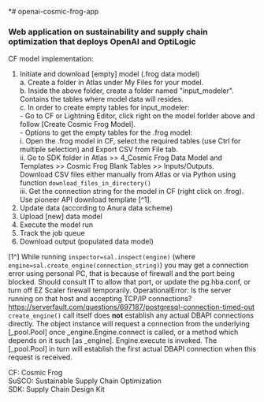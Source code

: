 *# openai-cosmic-frog-app
### Web application on sustainability and supply chain optimization that deploys OpenAI and OptiLogic 

CF model implementation: 

1. Initiate and download [empty] model (.frog data model) <br>
    a. Create a folder in Atlas under My Files for your model. <br>
    b. Inside the above folder, create a folder named "input_modeler". Contains the tables where model data will resides. <br>
    c. In order to create empty tables for input_modeler:  
            - Go to CF or Lightning Editor, click right on the model forlder above and follow [Create Cosmic Frog Model]. <br>
            - Options to get the empty tables for the .frog model: <br>
                i. Open the .frog model in CF, select the required tables (use Ctrl for multiple selection) and Export CSV from File tab. <br>
                ii. Go to SDK folder in Atlas >> 4_Cosmic Frog Data Model and Templates >> Cosmic Frog Blank Tables >> Inputs/Outputs. <br>
                Download CSV files either manually from Atlas or via Python using function `download_files_in_directory()` <br>
                iii. Get the connection string for the model in CF (right click on .frog). Use pioneer API download template [^1]. <br>
3. Update data (according to Anura data scheme) <br>
4. Upload [new] data model <br>
5. Execute the model run <br>
6. Track the job queue <br>
7. Download output (populated data model) <br>

[1^] While running `inspector=sal.inspect(engine)` (where `engine=sal.create_engine(connection_string)`) you may get a connection error using personal PC, that is because of firewall and the port being blocked. Should consult IT to allow that port, or update the pg.hba.conf, or turn off EZ Scaler firewall temporarily.
OperationalError: Is the server running on that host and accepting TCP/IP connections?
https://serverfault.com/questions/697187/postgresql-connection-timed-out <br>
`create_engine()` call itself does **not** establish any actual DBAPI connections directly. The object instance will
request a connection from the underlying [_pool.Pool] once _engine.Engine.connect is called, or a method which depends on it
such [as _engine]. Engine.execute is invoked. The [_pool.Pool] in turn will establish the first actual DBAPI connection when this request
is received.

CF: Cosmic Frog <br> 
SuSCO: Sustainable Supply Chain Optimization <br>
SDK: Supply Chain Design Kit <br>
